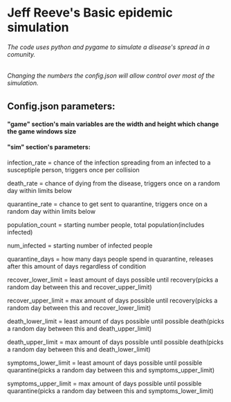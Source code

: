 # Jeff Reeve's Basic epidemic simulation
###### The code uses python and pygame to simulate a disease's spread in a comunity.
###### Changing the numbers the config.json will allow control over most of the simulation.
## Config.json parameters:
#### "game" section's main variables are the width and height which change the game windows size
#### "sim" section's parameters:
infection_rate = chance of the infection spreading from an infected to a susceptiple person, triggers once per collision

death_rate = chance of dying from the disease, triggers once on a random day within limits below

quarantine_rate = chance to get sent to quarantine, triggers once on a random day within limits below

population_count = starting number people, total population(includes infected)

num_infected = starting number of infected people

quarantine_days = how many days people spend in quarantine, releases after this amount of days regardless of condition

recover_lower_limit = least amount of days possible until recovery(picks a random day between this and recover_upper_limit)

recover_upper_limit = max amount of days possible until recovery(picks a random day between this and recover_lower_limit)

death_lower_limit = least amount of days possible until possible death(picks a random day between this and death_upper_limit)

death_upper_limit = max amount of days possible until possible death(picks a random day between this and death_lower_limit)

symptoms_lower_limit = least amount of days possible until possible quarantine(picks a random day between this and symptoms_upper_limit)

symptoms_upper_limit = max amount of days possible until possible quarantine(picks a random day between this and symptoms_lower_limit)

